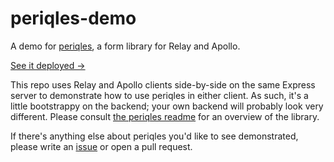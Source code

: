 # periqles-demo
A demo for [periqles](https://github.com/oslabs-beta/periqles/blob/main/README.md), a form library for Relay and Apollo.

[See it deployed →](https://periqles.herokuapp.com/)

This repo uses Relay and Apollo clients side-by-side on the same Express server to demonstrate how to use periqles in either client. As such, it's a little bootstrappy on the backend; your own backend will probably look very different. Please consult [the periqles readme](https://github.com/oslabs-beta/periqles/blob/main/README.md) for an overview of the library.

If there's anything else about periqles you'd like to see demonstrated, please write an [issue](https://github.com/oslabs-beta/periqles-demo/issues) or open a pull request.
